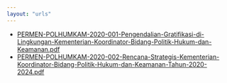```yaml
---
layout: "urls"
---
```

* [PERMEN-POLHUMKAM-2020-001-Pengendalian-Gratifikasi-di-Lingkungan-Kementerian-Koordinator-Bidang-Politik-Hukum-dan-Keamanan.pdf](PERMEN-POLHUMKAM-2020-001-Pengendalian-Gratifikasi-di-Lingkungan-Kementerian-Koordinator-Bidang-Politik-Hukum-dan-Keamanan.pdf)
* [PERMEN-POLHUMKAM-2020-002-Rencana-Strategis-Kementerian-Koordinator-Bidang-Politik-Hukum-dan-Keamanan-Tahun-2020-2024.pdf](PERMEN-POLHUMKAM-2020-002-Rencana-Strategis-Kementerian-Koordinator-Bidang-Politik-Hukum-dan-Keamanan-Tahun-2020-2024.pdf)
